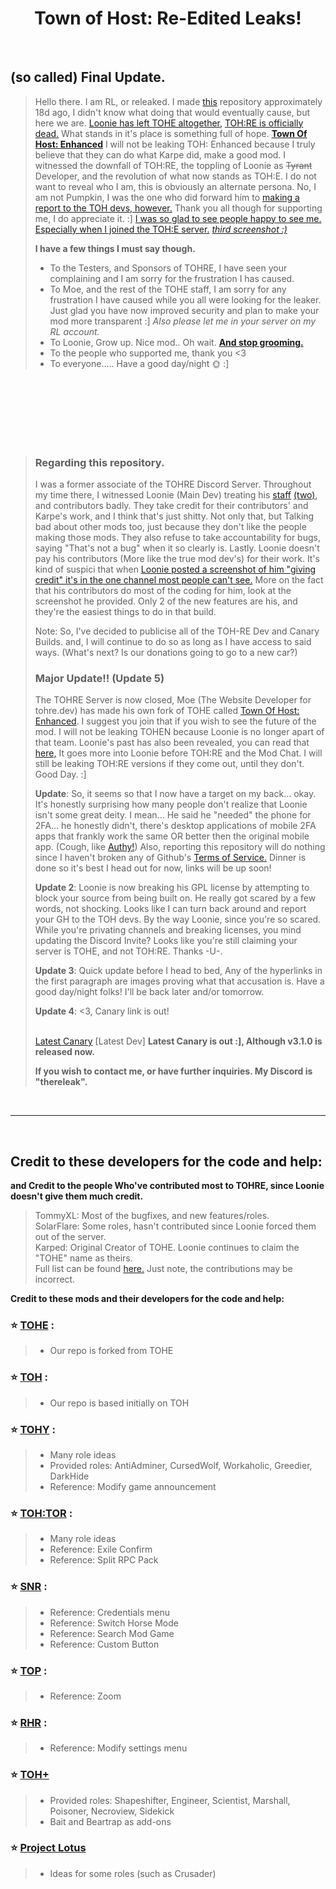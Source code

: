 <h1 align="center">Town of Host: Re-Edited Leaks!</h1>

<br>



<p align="right">

## (so called) Final Update.
> Hello there. I am RL, or releaked. I made [this](https://github.com/LeakRE/TOHRE-LEAK) repository approximately 18d ago, I didn't know what doing that would eventually cause, but here we are. [Loonie has left TOHE altogether,](https://media.discordapp.net/attachments/1159375038219292753/1159375741578919946/image.png) [TOH:RE is officially dead.](https://media.discordapp.net/attachments/1159375038219292753/1159375038823268362/image.png) What stands in it's place is something full of hope. **[Town Of Host: Enhanced](https://discord.gg/tohe)** I will not be leaking TOH: Enhanced because I truly believe that they can do what Karpe did, make a good mod. I witnessed the downfall of TOH:RE, the toppling of Loonie as ~~Tyrant~~ Developer, and the revolution of what now stands as TOH:E. I do not want to reveal who I am, this is obviously an alternate persona. No, I am not Pumpkin, I was the one who did forward him to [making a report to the TOH devs, however.](https://media.discordapp.net/attachments/1159375038219292753/1159382733601120256/image.png) Thank you all though for supporting me, I do appreciate it. :] [I was so glad to see people happy to see me.](https://media.discordapp.net/attachments/1159375038219292753/1159386327805083648/image.png) [Especially when I joined the TOH:E server.](https://media.discordapp.net/attachments/1159375038219292753/1159386068110540840/image.png) *[third screenshot :)](https://media.discordapp.net/attachments/1159375038219292753/1159386542154993737/image.png)* <br>
>
>  **I have a few things I must say though.**
> - To the Testers, and Sponsors of TOHRE, I have seen your complaining and I am sorry for the frustration I has caused.
> - To Moe, and the rest of the TOHE staff, I am sorry for any frustration I have caused while you all were looking for the leaker. Just glad you have now improved security and plan to make your mod more transparent :] *Also please let me in your server on my RL account.*
> - To Loonie, Grow up. Nice mod.. Oh wait. [**And stop grooming.**](https://docs.google.com/document/d/1-VH1VME4ePqXaDSZ-p1n6n7IaT-QPJHRKMVCIjmNJ6A)
> - To the people who supported me, thank you <3
> - To everyone..... Have a good day/night 🌞 :] <br>
<br>
<br>
<br>
<br>
<br>
<br>

> ### Regarding this repository. 
>
> I was a former associate of the TOHRE Discord Server. Throughout my time there, I witnessed Loonie (Main Dev) treating his [staff](https://media.discordapp.net/attachments/1158501440839483452/1158501441393148045/image.png) [(two)](https://media.discordapp.net/attachments/1158501440839483452/1158501812383518761/image.png), and contributors badly. They take credit for their contributors' and Karpe's work, and I think that's just shitty. Not only that, but Talking bad about other mods too, just because they don't like the people making those mods. They also refuse to take accountability for bugs, saying "That's not a bug" when it so clearly is. Lastly. Loonie doesn't pay his contributors (More like the true mod dev's) for their work. It's kind of suspici that when [Loonie posted a screenshot of him "giving credit" it's in the one channel most people can't see.](https://media.discordapp.net/attachments/1094353958455222375/1158381530985533601/image.png) More on the fact that his contributors do most of the coding for him, look at the screenshot he provided. Only 2 of the new features are his, and they're the easiest things to do in that build.
>
> Note: So, I've decided to publicise all of the TOH-RE Dev and Canary Builds. and, I will continue to do so as long as I have access to said ways. (What's next? Is our donations going to go to a new car?)
>
> ### Major Update!! (Update 5)
> The TOHRE Server is now closed, Moe (The Website Developer for tohre.dev) has made his own fork of TOHE called [Town Of Host: Enhanced](https://discord.gg/tohe). I suggest you join that if you wish to see the future of the mod. I will not be leaking TOHEN because Loonie is no longer apart of that team. Loonie's past has also been revealed, you can read that [here,](https://docs.google.com/document/d/1-VH1VME4ePqXaDSZ-p1n6n7IaT-QPJHRKMVCIjmNJ6A) It goes more into Loonie before TOH:RE and the Mod Chat. I will still be leaking TOH:RE versions if they come out, until they don't. Good Day. :]
>
> **Update**: So, it seems so that I now have a target on my back... okay. It's honestly surprising how many people don't realize that Loonie isn't some great deity. I mean... He said he "needed" the phone for 2FA... he honestly didn't, there's desktop applications of mobile 2FA apps that frankly work the same OR better then the original mobile app. (Cough, like [Authy!](https://authy.com/)) Also, reporting this repository will do nothing since I haven't broken any of Github's [Terms of Service.](https://docs.github.com/en/site-policy/github-terms/github-terms-of-service) Dinner is done so it's best I head out for now, links will be up soon!
>
> **Update 2**: Loonie is now breaking his GPL license by attempting to block your source from being built on. He really got scared by a few words, not shocking. Looks like I can turn back around and report your GH to the TOH devs. By the way Loonie, since you're so scared. While you're privating channels and breaking licenses, you mind updating the Discord Invite? Looks like you're still claiming your server is TOHE, and not TOH:RE. Thanks -U-.
>
> **Update 3**: Quick update before I head to bed, Any of the hyperlinks in the first paragraph are images proving what that accusation is. Have a good day/night folks! I'll be back later and/or tomorrow.
>
> **Update 4**: <3, Canary link is out!
>
> <br> [Latest Canary](https://cdn.discordapp.com/attachments/1158881588575219742/1158881625845805240/TOHE.dll)  [Latest Dev] **Latest Canary is out :], Although v3.1.0 is released now.**
>
> **If you wish to contact me, or have further inquiries. My Discord is "thereleak".**
<br>
</p>
<p align="center">
</p>

---

<br>



## Credit to these developers for the code and help:
**and Credit to the people Who've contributed most to TOHRE, since Loonie doesn't give them much credit.**
> TommyXL: Most of the bugfixes, and new features/roles. <br>
> SolarFlare: Some roles, hasn't contributed since Loonie forced them out of the server.<br>
> Karped: Original Creator of TOHE. Loonie continues to claim the "TOHE" name as theirs.<br>
> Full list can be found [here.](https://tohre.dev/AboutUs.html#contributor) Just note, the contributions may be incorrect.


**Credit to these mods and their developers for the code and help:**
### :star: [TOHE](https://github.com/KARPED1EM/TownOfHostEdited) :
> 
> - Our repo is forked from TOHE
### :star: [TOH](https://github.com/tukasa0001/TownOfHost) :
> 
> - Our repo is based initially on TOH
> 
### :star: [TOHY](https://github.com/Yumenopai/TownOfHost_Y) :
> 
> - Many role ideas
> - Provided roles: AntiAdminer, CursedWolf, Workaholic, Greedier, DarkHide
> - Reference: Modify game announcement
> 
### :star: [TOH:TOR](https://github.com/music-discussion/TownOfHost-TheOtherRoles) :
> 
> - Many role ideas
> - Reference: Exile Confirm
> - Reference: Split RPC Pack
> 
### :star: [SNR](https://github.com/ykundesu/SuperNewRoles) :
> 
> - Reference: Credentials menu
> - Reference: Switch Horse Mode
> - Reference: Search Mod Game
> - Reference: Custom Button
>
### :star: [TOP](https://github.com/tugaru1975/TownOfPlus) :
> 
> - Reference: Zoom
> 
### :star: [RHR](https://github.com/sansaaaaai/Revolutionary-host-roles) :
> 
> - Reference: Modify settings menu
> 

### :star: [TOH+](https://github.com/SkullCreeper/TownOfHostPlus)
>
> - Provided roles: Shapeshifter, Engineer, Scientist, Marshall, Poisoner, Necroview, Sidekick
> - Bait and Beartrap as add-ons
>

### :star: [Project Lotus](https://github.com/ImaMapleTree/Lotus)
>
> - Ideas for some roles (such as Crusader)
